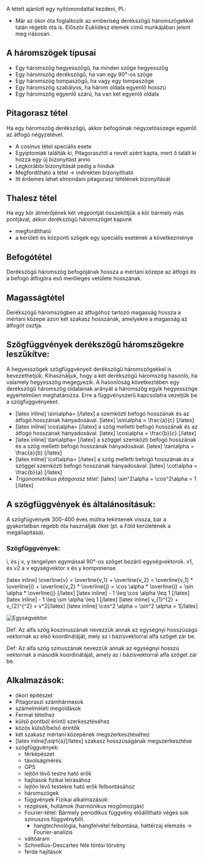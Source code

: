 A tételt ajánlott egy nyitómondattal kezdeni, Pl.:
 - Már az ókor óta foglalkozik az emberiség derékszögű háromszögekkel talán régebb óta is. Először Euklidesz elemek című munkájában jelent meg írásosan.

## A háromszögek típusai

 - Egy háromszög hegyesszögű, ha minden szöge hegyesszög
 - Egy háromszög derékszögű, ha van egy 90°-os szöge
 - Egy háromszög tompaszögű, ha vagy egy tompaszöge
 - Egy háromszög szabályos, ha három oldala egyenlő hosszú
 - Egy háromszög egyenlő szárú, ha van két egyenlő oldala

## Pitagorasz tétel

Ha egy háromszög derékszögű, akkor befogóinak négyzetösszege egyenlő az átfogó négyzetével.

 - A cosinus tétel speciális esete
 - Egyiptomiak találták ki, Pitagorasztól a nevét azért kapta, mert ő talált ki hozzá egy új bizonyítást anno
 - Legkorábbi bizonyítását pedig a hinduk
 - Megfordítható a tétel → indirekten bizonyítható
 - Itt érdemes lehet elmondani pitagorasz tételének bizonyítását

## Thalesz tétel

Ha egy kör átmérőjének két végpontját összekötjük a kör bármely más pontjával, akkor derékszögű háromszöget kapunk

 - megfordítható
 - a kerületi és központi szögek egy speciális esetének a következménye

## Befogótétel

Derékszögű háromszög befogójának hossza a mértani közepe az átfogó és a befogó átfogóra eső merőleges vetülete hosszának.

## Magasságtétel

Derékszögű háromszögben az átfogóhoz tartozó magasság hossza a mértani közepe azon két szakasz hosszának, amelyekre a magasság az átfogót osztja.

## Szögfüggvények derékszögű háromszögekre leszűkítve:

A hegyesszögek szögfüggvényeit derékszögű háromszögekkel is bevezethetjük. Kihasználjuk, hogy a két derékszögű háromszög hasonló, ha valamely hegyesszög megegyezik. A hasonlóság következtében egy derékszögű háromszög oldalainak arányát a háromszög egyik hegyesszöge egyértelműen meghatározza. Erre a függvényszerű kapcsolatra vezetjük be a szögfüggvényeket.

 - [latex inline] \sin\alpha= [/latex] a szemközti befogó hosszának és az átfogó hosszának hányadosával.
   [latex] \sin\alpha = \frac{a}{c} [/latex]
 - [latex inline] \cos\alpha= [/latex] a szög melletti befogó hosszának és az átfogó hosszának hányadosával.
   [latex] \cos\alpha = \frac{b}{c} [/latex]
 - [latex inline] \tan\alpha= [/latex] a szöggel szemközti befogó hosszának és a szög melletti befogó hosszának hányadosával.
   [latex] \tan\alpha = \frac{a}{b} [/latex]
 - [latex inline] \cot\alpha= [/latex] a szög melletti befogó hosszának és a szöggel szemközti befogó hosszának hányadosával.
   [latex] \cot\alpha = \frac{b}{a} [/latex]
 - *Trigonometrikus pitagorasz tétel:*
   [latex] \sin^2\alpha + \cos^2\alpha = 1 [/latex]

## A szögfüggvények és általánosításuk:

A szögfügvények 300-400 éves múltra tekintenek vissza, bár a gyakorlatban régebb óta használják őket (pl. a Föld kerületének a megállapítása).

### Szögfüggvények:

i, és j x, y tengelyen egymással 90°-os szöget bezáró egységvektorok. v1, és v2 a v egységvektor x és y komponense.

[latex inline] \overline{v} = \overline{v_1} + \overline{v_2} = \overline{v_1} * \overline{i} + \overline{v_2} * \overline{j} = \cos \alpha * \overline{i} + \sin \alpha * \overline{j}  [/latex]
[latex inline] - 1 \leq \cos \alpha \leq 1 [/latex]
[latex inline] - 1 \leq \sin \alpha \leq 1 [/latex]
[latex inline] v_{1}^{2} + v_{2}^{^2} = v^2[/latex]
[latex inline] \cos^2 \alpha + \sin^2 \alpha = 1[/latex]

![Egységvektor](http://i.imgur.com/uhc9uwP.png)

Def: Az alfa szög koszinuszának nevezzük annak az egységnyi hosszúságú vektornak az első koordinátáját, mely az i bázisvektorral alfa szöget zár be.

Def: Az alfa szög szinuszának nevezzük annak az egységnyi hosszú vektornak a második koordinátáját, amely az i bázisvektorral alfa szöget zár be.

## Alkalmazások:

 - ókori építészet
 - Pitagoraszi számhármasok
 - számelméleti megoldások
 - Fermat tételhez
 - külső pontból érintő szerkesztéséhez
 - közös külső/belső érintők
 - két szakasz mértani közepének megszerkesztéséhez
 - [latex inline]\sqrt{a}[/latex] szakasz hosszúságának megszerkesztése
 - szögfüggvények:
   + térképészet
   + távolságmérés
   + GPS
   + lejtőn lévő testre ható erők
   + hajítások fizikai leírásához
   + lejtőn lévő testekre ható erők felbontásához
   - háromszögek
   - függvények
  Fizikai alkalmazások:
   - rezgések, hullámok (harmónikus rezgőmozgás)
   - Fourier-tétel: Bármely periodikus függvény előállítható véges sok szinuszos függvényből.
      - hangtechnológia, hangfelvétel felbontása, háttérzaj elemzés -> Fourier-analízis
   - váltóáram
   - Schnellius-Descartes féle törési törvény
   - ferde hajítások
